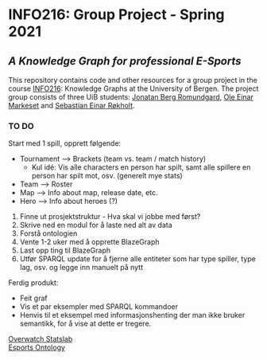 # INFO216: Group Project - Spring 2021
## <i>A Knowledge Graph for professional E-Sports</i>

This repository contains code and other resources for a group project in the course [INFO216](https://www.uib.no/emne/INFO216): Knowledge Graphs at the University of Bergen.
The project group consists of three UiB students: [Jonatan Berg Romundgard](https://github.com/Jonnashell), [Ole Einar Markeset](https://www.linkedin.com/in/ole-einar-m-6ab735120/) and [Sebastian Einar Røkholt](https://github.com/SebastianRokholt). <br>


### TO DO

Start med 1 spill, opprett følgende:

- Tournament --> Brackets (team vs. team / match history)
    - Kul idé: Vis alle characters en person har spilt, samt alle spillere en person har spilt mot, osv. (generelt mye stats)  
- Team --> Roster  
- Map --> Info about map, release date, etc.  
- Hero --> Info about heroes (?)  


1. Finne ut prosjektstruktur - Hva skal vi jobbe med først?
2. Skrive ned en modul for å laste ned alt av data
3. Forstå ontologien
4. Vente 1-2 uker med å opprette BlazeGraph
5. Last opp ting til BlazeGraph
6. Utfør SPARQL update for å fjerne alle entiteter som har type spiller, type lag, osv. og legge inn manuelt på nytt


Ferdig produkt:
- Feit graf
- Vis et par eksempler med SPARQL kommandoer
- Henvis til et eksempel med informasjonshenting der man ikke bruker semantikk, for å vise at dette er tregere.

[Overwatch Statslab](https://overwatchleague.com/en-us/statslab)  
[Esports Ontology](https://translate.google.com/translate?hl=en&sl=fr&tl=en&u=http%3A%2F%2Fwww.thomasdupuis.com%2Fportfolio%2F2010%2F04%2F21%2Fsemantic-project-esport-ontology%2F&sandbox=1)
